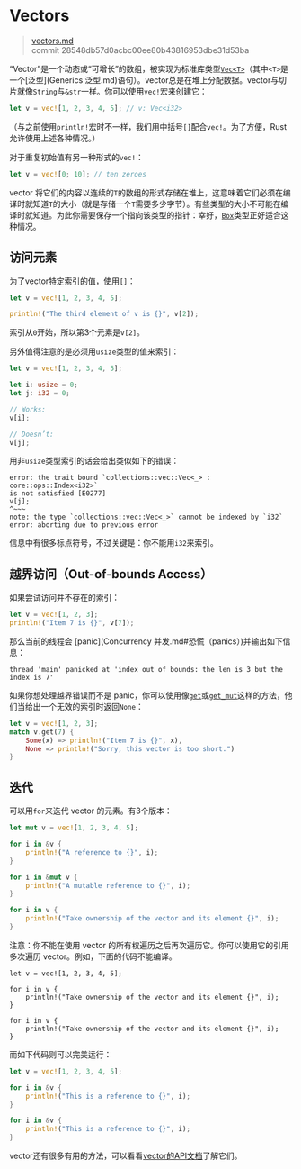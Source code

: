 # Vectors

> [vectors.md](https://github.com/rust-lang/rust/blob/stable/src/doc/book/vectors.md)
> <br>
> commit 28548db57d0acbc00ee80b43816953dbe31d53ba

“Vector”是一个动态或“可增长”的数组，被实现为标准库类型[`Vec<T>`](http://doc.rust-lang.org/std/vec/)（其中`<T>`是一个[泛型](Generics 泛型.md)语句）。vector总是在堆上分配数据。vector与切片就像`String`与`&str`一样。你可以使用`vec!`宏来创建它：

```rust
let v = vec![1, 2, 3, 4, 5]; // v: Vec<i32>
```

（与之前使用`println!`宏时不一样，我们用中括号`[]`配合`vec!`。为了方便，Rust 允许使用上述各种情况。）

对于重复初始值有另一种形式的`vec!`：

```rust
let v = vec![0; 10]; // ten zeroes
```

vector 将它们的内容以连续的`T`的数组的形式存储在堆上，这意味着它们必须在编译时就知道`T`的大小（就是存储一个`T`需要多少字节）。有些类型的大小不可能在编译时就知道。为此你需要保存一个指向该类型的指针：幸好，[`Box`](https://doc.rust-lang.org/std/boxed/)类型正好适合这种情况。

## 访问元素
为了vector特定索引的值，使用`[]`：

```rust
let v = vec![1, 2, 3, 4, 5];

println!("The third element of v is {}", v[2]);
```

索引从`0`开始，所以第3个元素是`v[2]`。

另外值得注意的是必须用`usize`类型的值来索引：

```rust
let v = vec![1, 2, 3, 4, 5];

let i: usize = 0;
let j: i32 = 0;

// Works:
v[i];

// Doesn’t:
v[j];
```

用非`usize`类型索引的话会给出类似如下的错误：

```text
error: the trait bound `collections::vec::Vec<_> : core::ops::Index<i32>`
is not satisfied [E0277]
v[j];
^~~~
note: the type `collections::vec::Vec<_>` cannot be indexed by `i32`
error: aborting due to previous error
```

信息中有很多标点符号，不过关键是：你不能用`i32`来索引。

## 越界访问（Out-of-bounds Access）

如果尝试访问并不存在的索引：

```rust
let v = vec![1, 2, 3];
println!("Item 7 is {}", v[7]);
```

那么当前的线程会 [panic](Concurrency 并发.md#恐慌（panics）)并输出如下信息：

```text
thread 'main' panicked at 'index out of bounds: the len is 3 but the index is 7'
```

如果你想处理越界错误而不是 panic，你可以使用像[`get`](http://doc.rust-lang.org/std/vec/struct.Vec.html#method.get)或[`get_mut`](http://doc.rust-lang.org/std/vec/struct.Vec.html#method.get)这样的方法，他们当给出一个无效的索引时返回`None`：

```rust
let v = vec![1, 2, 3];
match v.get(7) {
    Some(x) => println!("Item 7 is {}", x),
    None => println!("Sorry, this vector is too short.")
}
```

## 迭代
可以用`for`来迭代 vector 的元素。有3个版本：

```rust
let mut v = vec![1, 2, 3, 4, 5];

for i in &v {
    println!("A reference to {}", i);
}

for i in &mut v {
    println!("A mutable reference to {}", i);
}

for i in v {
    println!("Take ownership of the vector and its element {}", i);
}
```

注意：你不能在使用 vector 的所有权遍历之后再次遍历它。你可以使用它的引用多次遍历 vector。例如，下面的代码不能编译。

```rust,ignore
let v = vec![1, 2, 3, 4, 5];

for i in v {
    println!("Take ownership of the vector and its element {}", i);
}

for i in v {
    println!("Take ownership of the vector and its element {}", i);
}
```

而如下代码则可以完美运行：

```rust
let v = vec![1, 2, 3, 4, 5];

for i in &v {
    println!("This is a reference to {}", i);
}

for i in &v {
    println!("This is a reference to {}", i);
}
```

vector还有很多有用的方法，可以看看[vector的API文档](http://doc.rust-lang.org/nightly/std/vec/)了解它们。
